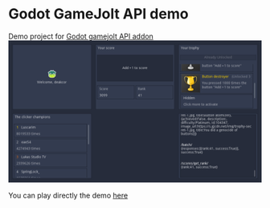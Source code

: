 # Godot GameJolt API demo
Demo project for [Godot gamejolt API addon](https://github.com/deakcor/-godot-gj-api)
![Screenshot](example/screenshot.png)

You can play directly the demo [here](https://gamejolt.com/games/godotapidemo/399340)
